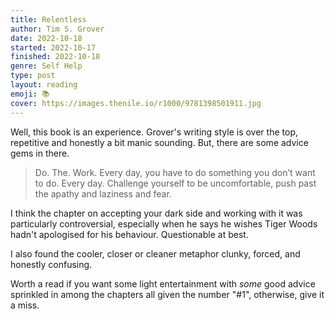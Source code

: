 ```yaml
---
title: Relentless
author: Tim S. Grover
date: 2022-10-18
started: 2022-10-17
finished: 2022-10-18
genre: Self Help
type: post
layout: reading
emoji: 📚
cover: https://images.thenile.io/r1000/9781398501911.jpg
---
```


Well, this book is an experience. Grover's writing style is over the top, repetitive and honestly a bit manic sounding. But, there are some advice gems in there.

> Do. The. Work. Every day, you have to do something you don’t want to do. Every day. Challenge yourself to be uncomfortable, push past the apathy and laziness and fear.

I think the chapter on accepting your dark side and working with it was particularly controversial, especially when he says he wishes Tiger Woods hadn't apologised for his behaviour. Questionable at best.

I also found the cooler, closer or cleaner metaphor clunky, forced, and honestly confusing.

Worth a read if you want some light entertainment with _some_ good advice sprinkled in among the chapters all given the number "#1", otherwise, give it a miss.
